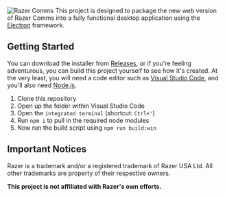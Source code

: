 ![Razer Comms](https://web.comms.razerzone.com/assets/images/watermark.svg)
This project is designed to package the new web version of Razer Comms into a fully functional desktop application using the [Electron](http://electron.atom.io/) framework.

## Getting Started

You can download the installer from [Releases](https://github.com/njbmartin/razer-comms-desktop/releases), or if you're feeling adventurous, you can build this project yourself to see how it's created. At the very least, you will need a code editor such as [Visual Studio Code](https://code.visualstudio.com/), and you'll also need [Node.js](https://nodejs.org/).

1. Clone this repository
2. Open up the folder within Visual Studio Code
3. Open the `integrated terminal` (shortcut: `Ctrl+'`)
4. Run `npm i` to pull in the required node modules
5. Now run the build script using `npm run build:win`

## Important Notices

Razer is a trademark and/or a registered trademark of Razer USA Ltd.
All other trademarks are property of their respective owners.

**This project is not affiliated with Razer's own efforts.**

